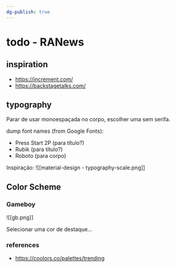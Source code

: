 ```yaml
---
dg-publish: true
---
```

# todo - RANews


## inspiration

- https://increment.com/
- <https://backstagetalks.com/>

## typography

Parar de usar monoespaçada no corpo, escolher uma sem serifa.

dump font names (from Google Fonts):
- Press Start 2P (para título?)
- Rubik (para título?)
- Roboto (para corpo)


Inspiração:
![[material-design - typography-scale.png]]

## Color Scheme

### Gameboy

![[gb.png]]

Selecionar uma cor de destaque...


### references

- <https://coolors.co/palettes/trending>